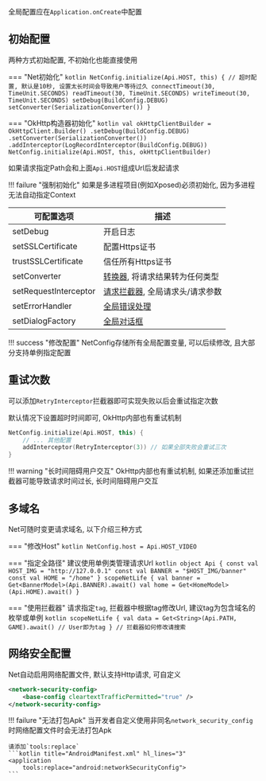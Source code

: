 全局配置应在`Application.onCreate`中配置

## 初始配置

两种方式初始配置, 不初始化也能直接使用

=== "Net初始化"
    ```kotlin
    NetConfig.initialize(Api.HOST, this) {
        // 超时配置, 默认是10秒, 设置太长时间会导致用户等待过久
        connectTimeout(30, TimeUnit.SECONDS)
        readTimeout(30, TimeUnit.SECONDS)
        writeTimeout(30, TimeUnit.SECONDS)
        setDebug(BuildConfig.DEBUG)
        setConverter(SerializationConverter())
    }
    ```

=== "OkHttp构造器初始化"
    ```kotlin
    val okHttpClientBuilder = OkHttpClient.Builder()
        .setDebug(BuildConfig.DEBUG)
        .setConverter(SerializationConverter())
        .addInterceptor(LogRecordInterceptor(BuildConfig.DEBUG))
    NetConfig.initialize(Api.HOST, this, okHttpClientBuilder)
    ```

如果请求指定Path会和上面`Api.HOST`组成Url后发起请求

!!! failure "强制初始化"
    如果是多进程项目(例如Xposed)必须初始化, 因为多进程无法自动指定Context

| 可配置选项 | 描述 |
|-|-|
| setDebug | 开启日志 |
| setSSLCertificate | 配置Https证书 |
| trustSSLCertificate | 信任所有Https证书 |
| setConverter | [转换器](converter-customize.md), 将请求结果转为任何类型 |
| setRequestInterceptor | [请求拦截器](interceptor.md), 全局请求头/请求参数 |
| setErrorHandler | [全局错误处理](error-global.md) |
| setDialogFactory | [全局对话框](auto-dialog.md) |

!!! success "修改配置"
    NetConfig存储所有全局配置变量, 可以后续修改, 且大部分支持单例指定配置

## 重试次数

可以添加`RetryInterceptor`拦截器即可实现失败以后会重试指定次数

默认情况下设置超时时间即可, OkHttp内部也有重试机制

```kotlin
NetConfig.initialize(Api.HOST, this) {
    // ... 其他配置
    addInterceptor(RetryInterceptor(3)) // 如果全部失败会重试三次
}
```
!!! warning "长时间阻碍用户交互"
     OkHttp内部也有重试机制, 如果还添加重试拦截器可能导致请求时间过长, 长时间阻碍用户交互


## 多域名

Net可随时变更请求域名, 以下介绍三种方式

=== "修改Host"
    ```kotlin
    NetConfig.host = Api.HOST_VIDEO
    ```

=== "指定全路径"
    建议使用单例类管理请求Url
    ```kotlin
    object Api {
        const val HOST_IMG = "http://127.0.0.1"
        const val BANNER = "$HOST_IMG/banner"
        const val HOME = "/home"
    }
    scopeNetLife {
        val banner = Get<BannerModel>(Api.BANNER).await()
        val home = Get<HomeModel>(Api.HOME).await()
    }
    ```

=== "使用拦截器"
    请求指定`tag`, 拦截器中根据tag修改Url, 建议tag为包含域名的枚举或单例
    ```kotlin
    scopeNetLife {
        val data = Get<String>(Api.PATH, GAME).await() // User即为tag
    }
    // 拦截器如何修改请搜索
    ```

## 网络安全配置

Net自动启用网络配置文件, 默认支持Http请求, 可自定义

```xml title="network_security_config.xml"
<network-security-config>
    <base-config cleartextTrafficPermitted="true" />
</network-security-config>
```

!!! failure "无法打包Apk"
    当开发者自定义使用非同名`network_security_config`时网络配置文件时会无法打包Apk

    请添加`tools:replace`
    ```kotlin title="AndroidManifest.xml" hl_lines="3"
    <application
        tools:replace="android:networkSecurityConfig">
    ```
